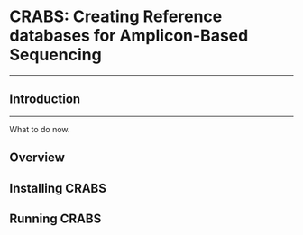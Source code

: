 # CRABS: Creating Reference databases for Amplicon-Based Sequencing

---

## Introduction

---
What to do now.

## Overview

## Installing CRABS

## Running CRABS

